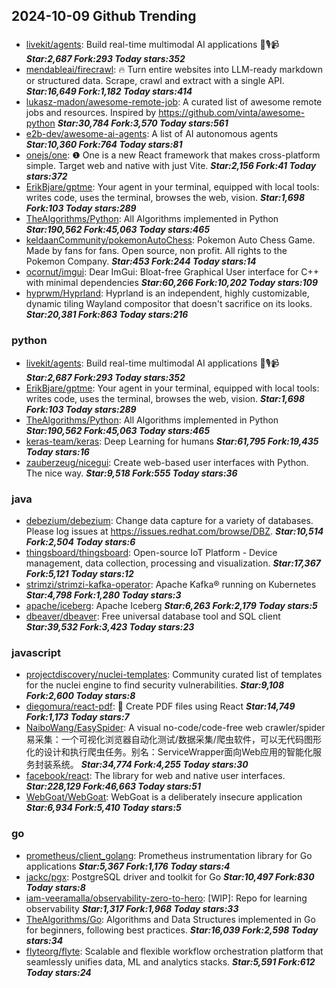 ## 2024-10-09 Github Trending

### 
* [livekit/agents](https://github.com/livekit/agents): Build real-time multimodal AI applications 🤖🎙️📹 ***Star:2,687 Fork:293 Today stars:352***
* [mendableai/firecrawl](https://github.com/mendableai/firecrawl): 🔥 Turn entire websites into LLM-ready markdown or structured data. Scrape, crawl and extract with a single API. ***Star:16,649 Fork:1,182 Today stars:414***
* [lukasz-madon/awesome-remote-job](https://github.com/lukasz-madon/awesome-remote-job): A curated list of awesome remote jobs and resources. Inspired by https://github.com/vinta/awesome-python ***Star:30,784 Fork:3,570 Today stars:561***
* [e2b-dev/awesome-ai-agents](https://github.com/e2b-dev/awesome-ai-agents): A list of AI autonomous agents ***Star:10,360 Fork:764 Today stars:81***
* [onejs/one](https://github.com/onejs/one): ❶ One is a new React framework that makes cross-platform simple. Target web and native with just Vite. ***Star:2,156 Fork:41 Today stars:372***
* [ErikBjare/gptme](https://github.com/ErikBjare/gptme): Your agent in your terminal, equipped with local tools: writes code, uses the terminal, browses the web, vision. ***Star:1,698 Fork:103 Today stars:289***
* [TheAlgorithms/Python](https://github.com/TheAlgorithms/Python): All Algorithms implemented in Python ***Star:190,562 Fork:45,063 Today stars:465***
* [keldaanCommunity/pokemonAutoChess](https://github.com/keldaanCommunity/pokemonAutoChess): Pokemon Auto Chess Game. Made by fans for fans. Open source, non profit. All rights to the Pokemon Company. ***Star:453 Fork:244 Today stars:14***
* [ocornut/imgui](https://github.com/ocornut/imgui): Dear ImGui: Bloat-free Graphical User interface for C++ with minimal dependencies ***Star:60,266 Fork:10,202 Today stars:109***
* [hyprwm/Hyprland](https://github.com/hyprwm/Hyprland): Hyprland is an independent, highly customizable, dynamic tiling Wayland compositor that doesn't sacrifice on its looks. ***Star:20,381 Fork:863 Today stars:216***

### python
* [livekit/agents](https://github.com/livekit/agents): Build real-time multimodal AI applications 🤖🎙️📹 ***Star:2,687 Fork:293 Today stars:352***
* [ErikBjare/gptme](https://github.com/ErikBjare/gptme): Your agent in your terminal, equipped with local tools: writes code, uses the terminal, browses the web, vision. ***Star:1,698 Fork:103 Today stars:289***
* [TheAlgorithms/Python](https://github.com/TheAlgorithms/Python): All Algorithms implemented in Python ***Star:190,562 Fork:45,063 Today stars:465***
* [keras-team/keras](https://github.com/keras-team/keras): Deep Learning for humans ***Star:61,795 Fork:19,435 Today stars:16***
* [zauberzeug/nicegui](https://github.com/zauberzeug/nicegui): Create web-based user interfaces with Python. The nice way. ***Star:9,518 Fork:555 Today stars:36***

### java
* [debezium/debezium](https://github.com/debezium/debezium): Change data capture for a variety of databases. Please log issues at https://issues.redhat.com/browse/DBZ. ***Star:10,514 Fork:2,504 Today stars:6***
* [thingsboard/thingsboard](https://github.com/thingsboard/thingsboard): Open-source IoT Platform - Device management, data collection, processing and visualization. ***Star:17,367 Fork:5,121 Today stars:12***
* [strimzi/strimzi-kafka-operator](https://github.com/strimzi/strimzi-kafka-operator): Apache Kafka® running on Kubernetes ***Star:4,798 Fork:1,280 Today stars:3***
* [apache/iceberg](https://github.com/apache/iceberg): Apache Iceberg ***Star:6,263 Fork:2,179 Today stars:5***
* [dbeaver/dbeaver](https://github.com/dbeaver/dbeaver): Free universal database tool and SQL client ***Star:39,532 Fork:3,423 Today stars:23***

### javascript
* [projectdiscovery/nuclei-templates](https://github.com/projectdiscovery/nuclei-templates): Community curated list of templates for the nuclei engine to find security vulnerabilities. ***Star:9,108 Fork:2,600 Today stars:8***
* [diegomura/react-pdf](https://github.com/diegomura/react-pdf): 📄 Create PDF files using React ***Star:14,749 Fork:1,173 Today stars:7***
* [NaiboWang/EasySpider](https://github.com/NaiboWang/EasySpider): A visual no-code/code-free web crawler/spider易采集：一个可视化浏览器自动化测试/数据采集/爬虫软件，可以无代码图形化的设计和执行爬虫任务。别名：ServiceWrapper面向Web应用的智能化服务封装系统。 ***Star:34,774 Fork:4,255 Today stars:30***
* [facebook/react](https://github.com/facebook/react): The library for web and native user interfaces. ***Star:228,129 Fork:46,663 Today stars:51***
* [WebGoat/WebGoat](https://github.com/WebGoat/WebGoat): WebGoat is a deliberately insecure application ***Star:6,934 Fork:5,410 Today stars:5***

### go
* [prometheus/client_golang](https://github.com/prometheus/client_golang): Prometheus instrumentation library for Go applications ***Star:5,367 Fork:1,176 Today stars:4***
* [jackc/pgx](https://github.com/jackc/pgx): PostgreSQL driver and toolkit for Go ***Star:10,497 Fork:830 Today stars:8***
* [iam-veeramalla/observability-zero-to-hero](https://github.com/iam-veeramalla/observability-zero-to-hero): [WIP]: Repo for learning observability ***Star:1,317 Fork:1,968 Today stars:33***
* [TheAlgorithms/Go](https://github.com/TheAlgorithms/Go): Algorithms and Data Structures implemented in Go for beginners, following best practices. ***Star:16,039 Fork:2,598 Today stars:34***
* [flyteorg/flyte](https://github.com/flyteorg/flyte): Scalable and flexible workflow orchestration platform that seamlessly unifies data, ML and analytics stacks. ***Star:5,591 Fork:612 Today stars:24***
